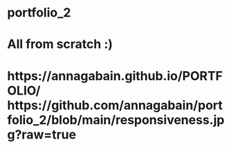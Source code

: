 # portfolio_2
<html>
  <h1> All from scratch :) <h1>
 https://annagabain.github.io/PORTFOLIO/
    https://github.com/annagabain/portfolio_2/blob/main/responsiveness.jpg?raw=true
</html>

